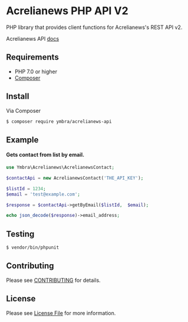 # Acrelianews PHP API V2

PHP library that provides client functions for Acrelianews's REST API v2.

Acrelianews API [docs](http://manager.acrelianews.com/api/v2/apidoc/)

## Requirements

* PHP 7.0 or higher
* [Composer](https://getcomposer.org/)

## Install

Via Composer

``` bash
$ composer require ymbra/acrelianews-api
```

## Example

#### Gets contact from list by email.
``` php
use Ymbra\Acrelianews\AcrelianewsContact;

$contactApi = new AcrelianewsContact('THE_API_KEY');

$listId = 1234;
$email = 'test@example.com';

$response = $contactApi->getByEmail($listId,  $email);

echo json_decode($response)->email_address;
```

## Testing

``` bash
$ vendor/bin/phpunit
```

## Contributing

Please see [CONTRIBUTING](CONTRIBUTING.md) for details.


## License

Please see [License File](LICENSE) for more information.
